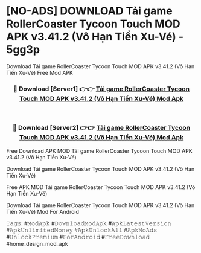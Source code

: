 # [NO-ADS] DOWNLOAD Tải game RollerCoaster Tycoon Touch MOD APK v3.41.2 (Vô Hạn Tiền Xu-Vé) - 5gg3p
Download Tải game RollerCoaster Tycoon Touch MOD APK v3.41.2 (Vô Hạn Tiền Xu-Vé) Free Mod APK

<div align="center">
<h3>🔴 Download [Server1] 👉👉 <a href="https://apk-comot.site?title=Tải_game_RollerCoaster_Tycoon_Touch_MOD_APK_v3.41.2_(Vô_Hạn_Tiền_Xu-Vé)">Tải game RollerCoaster Tycoon Touch MOD APK v3.41.2 (Vô Hạn Tiền Xu-Vé) Mod Apk</a></h3><br>

<h3>🔴 Download [Server2] 👉👉 <a href="https://apk-comot.site?title=Tải_game_RollerCoaster_Tycoon_Touch_MOD_APK_v3.41.2_(Vô_Hạn_Tiền_Xu-Vé)">Tải game RollerCoaster Tycoon Touch MOD APK v3.41.2 (Vô Hạn Tiền Xu-Vé) Mod Apk</a></h3>
</div>


Free Download APK MOD Tải game RollerCoaster Tycoon Touch MOD APK v3.41.2 (Vô Hạn Tiền Xu-Vé)

Download Tải game RollerCoaster Tycoon Touch MOD APK v3.41.2 (Vô Hạn Tiền Xu-Vé) 

Free APK MOD Tải game RollerCoaster Tycoon Touch MOD APK v3.41.2 (Vô Hạn Tiền Xu-Vé) 

Download Tải game RollerCoaster Tycoon Touch MOD APK v3.41.2 (Vô Hạn Tiền Xu-Vé) Mod For Android

𝚃𝚊𝚐𝚜: #𝙼𝚘𝚍𝙰𝚙𝚔 #𝙳𝚘𝚠𝚗𝚕𝚘𝚊𝚍𝙼𝚘𝚍𝙰𝚙𝚔 #𝙰𝚙𝚔𝙻𝚊𝚝𝚎𝚜𝚝𝚅𝚎𝚛𝚜𝚒𝚘𝚗 #𝙰𝚙𝚔𝚄𝚗𝚕𝚒𝚖𝚒𝚝𝚎𝚍𝙼𝚘𝚗𝚎𝚢 #𝙰𝚙𝚔𝚄𝚗𝚕𝚘𝚌𝚔𝙰𝚕𝚕 #𝙰𝚙𝚔𝙽𝚘𝙰𝚍𝚜 #𝚄𝚗𝚕𝚘𝚌𝚔𝙿𝚛𝚎𝚖𝚒𝚞𝚖 #𝙵𝚘𝚛𝙰𝚗𝚍𝚛𝚘𝚒𝚍 #𝙵𝚛𝚎𝚎𝙳𝚘𝚠𝚗𝚕𝚘𝚊𝚍 #home_design_mod_apk